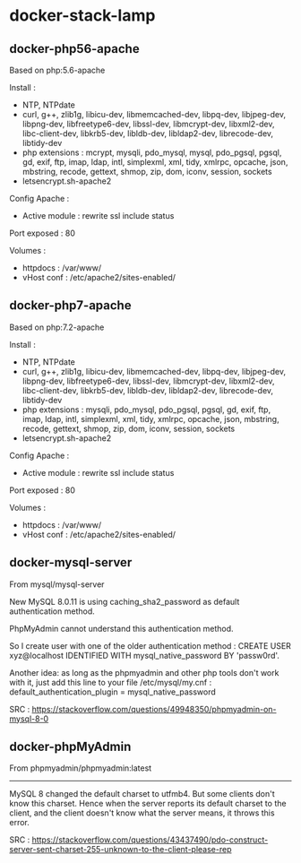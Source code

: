 # docker-stack-lamp
## docker-php56-apache

Based on php:5.6-apache

Install :
- NTP, NTPdate
- curl, g++, zlib1g, libicu-dev, libmemcached-dev, libpq-dev, libjpeg-dev, libpng-dev, libfreetype6-dev, libssl-dev, libmcrypt-dev, libxml2-dev, libc-client-dev, libkrb5-dev, libldb-dev, libldap2-dev, librecode-dev, libtidy-dev
- php extensions : mcrypt, mysqli, pdo_mysql, mysql, pdo_pgsql, pgsql, gd, exif, ftp, imap, ldap, intl, simplexml, xml, tidy, xmlrpc, opcache, json, mbstring, recode, gettext, shmop, zip, dom, iconv, session, sockets
- letsencrypt.sh-apache2

Config Apache :
- Active module : rewrite ssl include status

Port exposed : 80

Volumes :
- httpdocs : /var/www/
- vHost conf : /etc/apache2/sites-enabled/
## docker-php7-apache

Based on php:7.2-apache

Install :
- NTP, NTPdate
- curl, g++, zlib1g, libicu-dev, libmemcached-dev, libpq-dev, libjpeg-dev, libpng-dev, libfreetype6-dev, libssl-dev, libmcrypt-dev, libxml2-dev, libc-client-dev, libkrb5-dev, libldb-dev, libldap2-dev, librecode-dev, libtidy-dev
- php extensions : mysqli, pdo_mysql, pdo_pgsql, pgsql, gd, exif, ftp, imap, ldap, intl, simplexml, xml, tidy, xmlrpc, opcache, json, mbstring, recode, gettext, shmop, zip, dom, iconv, session, sockets
- letsencrypt.sh-apache2

Config Apache :
- Active module : rewrite ssl include status

Port exposed : 80

Volumes :
- httpdocs : /var/www/
- vHost conf : /etc/apache2/sites-enabled/
## docker-mysql-server

From mysql/mysql-server

New MySQL 8.0.11 is using caching_sha2_password as default authentication method.

PhpMyAdmin cannot understand this authentication method.

So I create user with one of the older authentication method : CREATE USER xyz@localhost IDENTIFIED WITH mysql_native_password BY 'passw0rd'.

Another idea: as long as the phpmyadmin and other php tools don't work with it, just add this line to your file /etc/mysql/my.cnf : default_authentication_plugin = mysql_native_password

SRC : https://stackoverflow.com/questions/49948350/phpmyadmin-on-mysql-8-0
## docker-phpMyAdmin

From phpmyadmin/phpmyadmin:latest

--------------------------
MySQL 8 changed the default charset to utfmb4. But some clients don't know this charset. Hence when the server reports its default charset to the client, and the client doesn't know what the server means, it throws this error.

SRC : https://stackoverflow.com/questions/43437490/pdo-construct-server-sent-charset-255-unknown-to-the-client-please-rep
    

